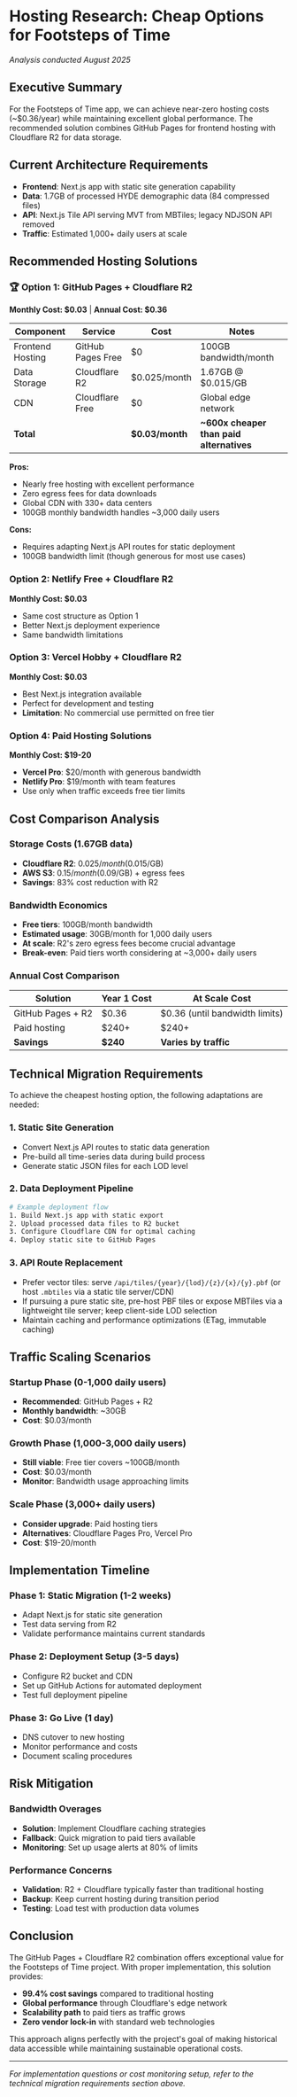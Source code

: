 # Hosting Research: Cheap Options for Footsteps of Time

*Analysis conducted August 2025*

## Executive Summary

For the Footsteps of Time app, we can achieve near-zero hosting costs (~$0.36/year) while maintaining excellent global performance. The recommended solution combines GitHub Pages for frontend hosting with Cloudflare R2 for data storage.

## Current Architecture Requirements

- **Frontend**: Next.js app with static site generation capability
- **Data**: 1.7GB of processed HYDE demographic data (84 compressed files)
- **API**: Next.js Tile API serving MVT from MBTiles; legacy NDJSON API removed
- **Traffic**: Estimated 1,000+ daily users at scale

## Recommended Hosting Solutions

### 🏆 Option 1: GitHub Pages + Cloudflare R2
**Monthly Cost: $0.03** | **Annual Cost: $0.36**

| Component | Service | Cost | Notes |
|-----------|---------|------|-------|
| Frontend Hosting | GitHub Pages Free | $0 | 100GB bandwidth/month |
| Data Storage | Cloudflare R2 | $0.025/month | 1.67GB @ $0.015/GB |
| CDN | Cloudflare Free | $0 | Global edge network |
| **Total** | | **$0.03/month** | **~600x cheaper than paid alternatives** |

**Pros:**
- Nearly free hosting with excellent performance
- Zero egress fees for data downloads
- Global CDN with 330+ data centers
- 100GB monthly bandwidth handles ~3,000 daily users

**Cons:**
- Requires adapting Next.js API routes for static deployment
- 100GB bandwidth limit (though generous for most use cases)

### Option 2: Netlify Free + Cloudflare R2
**Monthly Cost: $0.03**

- Same cost structure as Option 1
- Better Next.js deployment experience
- Same bandwidth limitations

### Option 3: Vercel Hobby + Cloudflare R2
**Monthly Cost: $0.03**

- Best Next.js integration available
- Perfect for development and testing
- **Limitation**: No commercial use permitted on free tier

### Option 4: Paid Hosting Solutions
**Monthly Cost: $19-20**

- **Vercel Pro**: $20/month with generous bandwidth
- **Netlify Pro**: $19/month with team features
- Use only when traffic exceeds free tier limits

## Cost Comparison Analysis

### Storage Costs (1.67GB data)
- **Cloudflare R2**: $0.025/month ($0.015/GB)
- **AWS S3**: $0.15/month ($0.09/GB) + egress fees
- **Savings**: 83% cost reduction with R2

### Bandwidth Economics
- **Free tiers**: 100GB/month bandwidth
- **Estimated usage**: 30GB/month for 1,000 daily users
- **At scale**: R2's zero egress fees become crucial advantage
- **Break-even**: Paid tiers worth considering at ~3,000+ daily users

### Annual Cost Comparison
| Solution | Year 1 Cost | At Scale Cost |
|----------|-------------|---------------|
| GitHub Pages + R2 | $0.36 | $0.36 (until bandwidth limits) |
| Paid hosting | $240+ | $240+ |
| **Savings** | **$240** | **Varies by traffic** |

## Technical Migration Requirements

To achieve the cheapest hosting option, the following adaptations are needed:

### 1. Static Site Generation
- Convert Next.js API routes to static data generation
- Pre-build all time-series data during build process
- Generate static JSON files for each LOD level

### 2. Data Deployment Pipeline
```bash
# Example deployment flow
1. Build Next.js app with static export
2. Upload processed data files to R2 bucket
3. Configure Cloudflare CDN for optimal caching
4. Deploy static site to GitHub Pages
```

### 3. API Route Replacement
- Prefer vector tiles: serve `/api/tiles/{year}/{lod}/{z}/{x}/{y}.pbf` (or host `.mbtiles` via a static tile server/CDN)
- If pursuing a pure static site, pre-host PBF tiles or expose MBTiles via a lightweight tile server; keep client-side LOD selection
- Maintain caching and performance optimizations (ETag, immutable caching)

## Traffic Scaling Scenarios

### Startup Phase (0-1,000 daily users)
- **Recommended**: GitHub Pages + R2
- **Monthly bandwidth**: ~30GB
- **Cost**: $0.03/month

### Growth Phase (1,000-3,000 daily users)
- **Still viable**: Free tier covers ~100GB/month
- **Cost**: $0.03/month
- **Monitor**: Bandwidth usage approaching limits

### Scale Phase (3,000+ daily users)
- **Consider upgrade**: Paid hosting tiers
- **Alternatives**: Cloudflare Pages Pro, Vercel Pro
- **Cost**: $19-20/month

## Implementation Timeline

### Phase 1: Static Migration (1-2 weeks)
- Adapt Next.js for static site generation
- Test data serving from R2
- Validate performance maintains current standards

### Phase 2: Deployment Setup (3-5 days)
- Configure R2 bucket and CDN
- Set up GitHub Actions for automated deployment
- Test full deployment pipeline

### Phase 3: Go Live (1 day)
- DNS cutover to new hosting
- Monitor performance and costs
- Document scaling procedures

## Risk Mitigation

### Bandwidth Overages
- **Solution**: Implement Cloudflare caching strategies
- **Fallback**: Quick migration to paid tiers available
- **Monitoring**: Set up usage alerts at 80% of limits

### Performance Concerns
- **Validation**: R2 + Cloudflare typically faster than traditional hosting
- **Backup**: Keep current hosting during transition period
- **Testing**: Load test with production data volumes

## Conclusion

The GitHub Pages + Cloudflare R2 combination offers exceptional value for the Footsteps of Time project. With proper implementation, this solution provides:

- **99.4% cost savings** compared to traditional hosting
- **Global performance** through Cloudflare's edge network
- **Scalability path** to paid tiers as traffic grows
- **Zero vendor lock-in** with standard web technologies

This approach aligns perfectly with the project's goal of making historical data accessible while maintaining sustainable operational costs.

---

*For implementation questions or cost monitoring setup, refer to the technical migration requirements section above.*